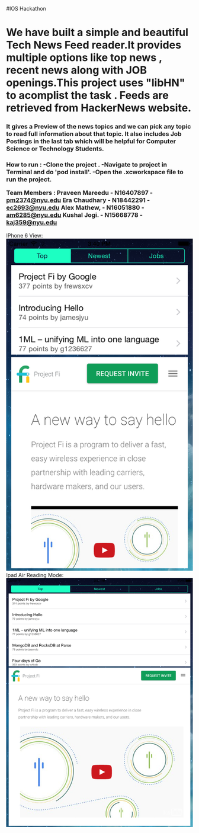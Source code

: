 #IOS Hackathon
<h1>We have built a simple and beautiful Tech News Feed reader.It provides multiple options like top news , recent news along with JOB 
openings.This project uses "libHN" to acomplist the task . Feeds are retrieved from HackerNews website.</h1>

<h3>
It gives a Preview of the news topics and we can pick any topic to read full information about that topic. It also includes Job Postings in
the last tab which will be helpful for Computer Science or Technology Students.
</h3>
<h3>
How to run : 
-Clone the project .
-Navigate to project in Terminal and do 'pod install'.
-Open the .xcworkspace file to run the project.

Team Members :
Praveen Mareedu - N16407897 - pm2374@nyu.edu
Era Chaudhary - N18442291 - ec2693@nyu.edu
Alex Mathew, - N16051880 - am6285@nyu.edu
Kushal Jogi. - N15668778 - kaj359@nyu.edu
</h3>

IPhone 6 View:
![Alt text](https://github.com/NYUTerminal/IOSHackathon/blob/master/Iphone6.png)
Ipad Air Reading Mode:
![Alt text](https://github.com/NYUTerminal/IOSHackathon/blob/master/Ipad.png)
